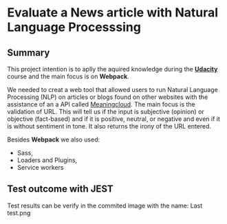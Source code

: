 # Evaluate a News article with Natural Language Processsing

## Summary

This project intention is to aplly the aquired knowledge during the **<ins>Udacity</ins>** course and the main focus is on **Webpack**.<br>

We needed to creat a web tool that allowed users to run Natural Language Processing (NLP) on articles or blogs found on other websites with the assistance of an a API called [Meaningcloud](https://www.meaningcloud.com/). The main focus is the validation of URL. This will tell us if the input is subjective (opinion) or objective (fact-based) and if it is positive, neutral, or negative and even if it is without sentiment in tone. It also returns the irony of the URL entered.

Besides **Webpack** we also used:
- Sass,
- Loaders and Plugins,
- Service workers

## Test outcome with JEST

Test results can be verify in the commited image with the name: Last test.png